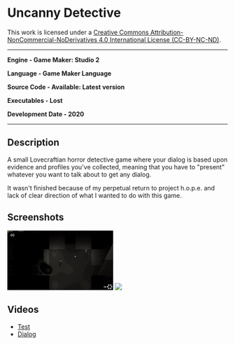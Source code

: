 # Uncanny Detective

This work is licensed under a <a rel="license" href="http://creativecommons.org/licenses/by-nc-nd/4.0/">Creative Commons Attribution-NonCommercial-NoDerivatives 4.0 International License (CC-BY-NC-ND)</a>.
________________

**Engine - Game Maker: Studio 2**

**Language - Game Maker Language**

**Source Code - Available: Latest version**

**Executables - Lost**

**Development Date - 2020**

________________

## Description
A small Lovecraftian horror detective game where your dialog is based upon evidence and profiles you've collected, meaning that you have to "present" whatever you want to talk about to get any dialog. 

It wasn't finished because of my perpetual return to project h.o.p.e. and lack of clear direction of what I wanted to do with this game.

## Screenshots
<img src="readme/lost.gif" width="48%"> <img src="readme/wepon.gif" height="300px">

## Videos
* [Test](https://youtu.be/psOrPC1bE4A)
* [Dialog](https://youtu.be/XpuZ9ZWg_QY)
